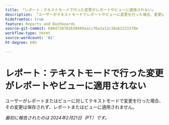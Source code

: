 ```yaml
---
title: 「レポート：テキストモードで行った変更がレポートやビューに適用されない」
description: 「ユーザーがテキストモードでレポートやビューに変更を行った場合、変更は保存されず、レポートやビューに適用されません。」
hidefromtoc: true
feature: Reports and Dashboards
source-git-commit: 688d728782638489aacc76a1a12c38ab12215f8e
workflow-type: tm+mt
source-wordcount: '82'
ht-degree: 68%

---
```



# レポート：テキストモードで行った変更がレポートやビューに適用されない

ユーザーがレポートまたはビューに対してテキストモードで変更を行った場合、その変更は保存されず、レポートまたはビューに適用されません。

_最初に報告されたのは 2024年2月21日（PT）です。_
